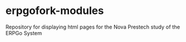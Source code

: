# erpgofork-modules
Repository for displaying html pages for the Nova Prestech study of the ERPGo System
